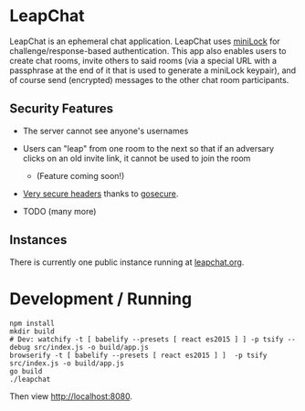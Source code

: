 # LeapChat

LeapChat is an ephemeral chat application.  LeapChat uses
[miniLock](https://minilock.io) for challenge/response-based
authentication. This app also enables users to create chat rooms,
invite others to said rooms (via a special URL with a passphrase at
the end of it that is used to generate a miniLock keypair), and of
course send (encrypted) messages to the other chat room participants.


## Security Features

- The server cannot see anyone's usernames

- Users can "leap" from one room to the next so that if an adversary
  clicks on an old invite link, it cannot be used to join the room
  - (Feature coming soon!)

- [Very secure headers](https://securityheaders.io/?q=https%3A%2F%2Fwww.leapchat.org&followRedirects=on)
  thanks to [gosecure](https://github.com/cryptag/gosecure).

- TODO (many more)


## Instances

There is currently one public instance running at
[leapchat.org](https://app.leapchat.org).


# Development / Running

```
npm install
mkdir build
# Dev: watchify -t [ babelify --presets [ react es2015 ] ] -p tsify --debug src/index.js -o build/app.js
browserify -t [ babelify --presets [ react es2015 ] ]  -p tsify src/index.js -o build/app.js
go build
./leapchat
```

Then view <http://localhost:8080>.
